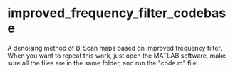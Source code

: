 # improved_frequency_filter_codebase
A denoising method of B-Scan maps based on improved frequency filter.
When you want to repeat this work, just open the MATLAB software, make sure all the files are in the same folder, and run the "code.m" file.
